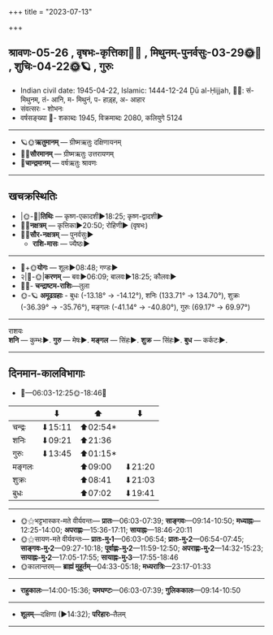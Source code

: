 +++
title = "2023-07-13"

+++
## श्रावणः-05-26  ,  वृषभः-कृत्तिका🌛🌌  ,  मिथुनम्-पुनर्वसुः-03-29🌞🌌  ,  शुचिः-04-22🌞🪐  ,  गुरुः
- Indian civil date: 1945-04-22, Islamic: 1444-12-24 Ḏū al-Ḥijjah, 🌌🌞: सं- मिथुनम्, तं- आनि, म- मिथुनं, प- हाड़्ह, अ- आहार
- संवत्सरः - शोभनः
- वर्षसङ्ख्या 🌛- शकाब्दः 1945, विक्रमाब्दः 2080, कलियुगे 5124
___________________
- 🪐🌞**ऋतुमानम्** — ग्रीष्मऋतुः दक्षिणायनम्
- 🌌🌞**सौरमानम्** — ग्रीष्मऋतुः उत्तरायणम्
- 🌛**चान्द्रमानम्** — वर्षऋतुः श्रावणः
___________________


## खचक्रस्थितिः
- |🌞-🌛|**तिथिः** — कृष्ण-एकादशी►18:25; कृष्ण-द्वादशी►  
- 🌌🌛**नक्षत्रम्** — कृत्तिका►20:50; रोहिणी► (वृषभः)  
- 🌌🌞**सौर-नक्षत्रम्** — पुनर्वसुः►  
  - **राशि-मासः** — ज्यैष्ठः► 
___________________
- 🌛+🌞**योगः** — शूलः►08:48; गण्डः►  
- २|🌛-🌞|**करणम्** — बवः►06:09; बालवः►18:25; कौलवः►  
- 🌌🌛- **चन्द्राष्टम-राशिः**—तुला  
- 🌞-🪐 **अमूढग्रहाः** - बुधः (-13.18° → -14.12°), शनिः (133.71° → 134.70°), शुक्रः (-36.39° → -35.76°), मङ्गलः (-41.14° → -40.80°), गुरुः (69.17° → 69.97°)
___________________
राशयः  
**शनि** — कुम्भः►. **गुरु** — मेषः►. **मङ्गल** — सिंहः►. **शुक्र** — सिंहः►. **बुध** — कर्कटः►. 
___________________


## दिनमान-कालविभागाः
- 🌅—06:03-12:25🌞-18:46🌇  

|      |⬇     |⬆     |⬇     |
|------|-----|-----|------|
|चन्द्रः|⬇15:11 |⬆02:54*|     |
|शनिः   |⬇09:21 |⬆21:36 |     |
|गुरुः  |⬇13:45 |⬆01:15*|     |
|मङ्गलः |     |⬆09:00 |⬇21:20 |
|शुक्रः |     |⬆08:41 |⬇21:03 |
|बुधः   |     |⬆07:02 |⬇19:41 |
___________________
- 🌞⚝भट्टभास्कर-मते वीर्यवन्तः— **प्रातः**—06:03-07:39; **साङ्गवः**—09:14-10:50; **मध्याह्नः**—12:25-14:00; **अपराह्णः**—15:36-17:11; **सायाह्नः**—18:46-20:11  
- 🌞⚝सायण-मते वीर्यवन्तः— **प्रातः-मु॰1**—06:03-06:54; **प्रातः-मु॰2**—06:54-07:45; **साङ्गवः-मु॰2**—09:27-10:18; **पूर्वाह्णः-मु॰2**—11:59-12:50; **अपराह्णः-मु॰2**—14:32-15:23; **सायाह्नः-मु॰2**—17:05-17:55; **सायाह्नः-मु॰3**—17:55-18:46  
- 🌞कालान्तरम्— **ब्राह्मं मुहूर्तम्**—04:33-05:18; **मध्यरात्रिः**—23:17-01:33  
___________________
- **राहुकालः**—14:00-15:36; **यमघण्टः**—06:03-07:39; **गुलिककालः**—09:14-10:50  
___________________
- **शूलम्**—दक्षिणा (►14:32); **परिहारः**–तैलम्  
___________________
